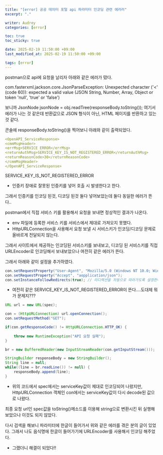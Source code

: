 ```yaml
---
title: "[error] 공공 데이터 포털 api 파라미터 인코딩 관련 에러러"
excerpt: "."

writer: Audrey
categories: [error]

toc: true
toc_sticky: true

date: 2025-02-19 11:50:00 +09:00
last_modified_at: 2025-02-19 11:50:00 +09:00

tags: [error]
---
```


postman으로 api에 요청을 날리자 아래와 같은 에러가 떴다.

com.fasterxml.jackson.core.JsonParseException: Unexpected character ('<' (code 60)): expected a valid value (JSON String, Number, Array, Object or token 'null', 'true' or 'false')

보니까 JsonNode jsonNode = obj.readTree(responseBody.toString()); 여기서 에러가 나는 것 같은데 반환값으로 JSON 형식이 아닌, HTML 페이지를 반환하고 있는 것 같다.

콘솔에 responseBody.toString()을 찍어보니 아래와 같이 출력되었다.

```yaml
<OpenAPI_ServiceResponse>	
<cmmMsgHeader>		
<errMsg>SERVICE ERROR</errMsg>		
<returnAuthMsg>SERVICE_KEY_IS_NOT_REGISTERED_ERROR</returnAuthMsg>		
<returnReasonCode>30</returnReasonCode>	
</cmmMsgHeader>
</OpenAPI_ServiceResponse>
```

SERVICE_KEY_IS_NOT_REGISTERED_ERROR

- 인증키 장애로 잘못된 인증키를 넣어 호출 시 발생한다고 한다.

그래서 인증키를 인코딩 된것, 디코딩 된것 둘다 넣어보았는데 둘다 동일한 에러가 뜬다..

postman에서 직접 서비스 키를 활용해서 요청을 보내면 정상적인 결과가 나온다.

- env 파일에 등록한 서비스 키를 서비스에서 제대로 가져오지 못했다.
- HttpURLConnection을 사용해서 요청 보낼 시 서비스키가 인코딩/디코딩 문제로 올바르게 전달되지 않는다.

그래서 사이트에서 제공하는 인코딩된 서비스키를 보내보고, 디코딩 된 서비스키를 직접 URLEncoder로 인코딩해서 보내보았으나 여전히 같은 에러가 뜬다.

그래서 아래와 같이 설정을 추가하였다.

```java
con.setRequestProperty("User-Agent", "Mozilla/5.0 (Windows NT 10.0; Win64; x64)");
con.setRequestProperty("Accept", "aopplication/json");
con.setInstanceFollowRedirects(true); // 리디렉션을 자동으로 따라가도록 설정한다.
```

- 여전히 같은 SERVICE_KEY_IS_NOT_REGISTERED_ERROR이 뜬다….도대체 뭐가 문제지???

```java
URL url = new URL(spec);

con = (HttpURLConnection) url.openConnection();
con.setRequestMethod("GET");

if(con.getResponseCode() != HttpURLConnection.HTTP_OK) { 
   
    throw new RuntimeException("API 요청 실패");
}

br = new BufferedReader(new InputStreamReader(con.getInputStream()));

StringBuilder responseBody = new StringBuilder();
String line = null;
while((line = br.readLine()) != null) {
    responseBody.append(line);
}
```

- 위의 코드에서 spec에서는 serviceKey값이 제대로 인코딩되어 나왔지만, HttpURLConnection 객체인 con에서는 serviceKey값이 다시 decode된 값으로 나왔다.

최종 요청 url인 spec값을 toString()메소드를 이용해 string으로 변환시킨 뒤 실행해보았으나 이것도 되지 않았다.

다시 검색을 해보니 파라미터에 한글이 들어가서 위와 같은 에러를 겪은 분의 글이 있었다. 그래서 나도 음식명에 한글이 들어가기에 URLEncoder를 사용해서 인코딩 해주었다.

- 그랬더니 해결이 되었다!!